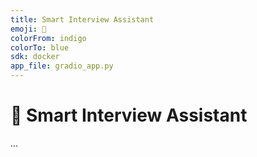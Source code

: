 ```yaml
---
title: Smart Interview Assistant
emoji: 🧠
colorFrom: indigo
colorTo: blue
sdk: docker
app_file: gradio_app.py
---
```


# 🧠 Smart Interview Assistant
...
